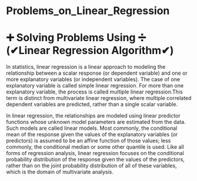 # Problems_on_Linear_Regression
# ➕ Solving Problems Using ➗ (✔Linear Regression Algorithm✔)

In statistics, linear regression is a linear approach to modeling the relationship between a scalar response (or dependent variable) and one or more explanatory variables 
(or independent variables). The case of one explanatory variable is called simple linear regression. For more than one explanatory variable, the process is called multiple 
linear regression.This term is distinct from multivariate linear regression, where multiple correlated dependent variables are predicted, rather than a single scalar variable.

In linear regression, the relationships are modeled using linear predictor functions whose unknown model parameters are estimated from the data. 
Such models are called linear models. Most commonly, the conditional mean of the response given the values of the explanatory variables (or predictors) is assumed 
to be an affine function of those values; less commonly, the conditional median or some other quantile is used. Like all forms of regression analysis, linear regression 
focuses on the conditional probability distribution of the response given the values of the predictors, rather than on the joint probability distribution of all of these variables,
which is the domain of multivariate analysis.
